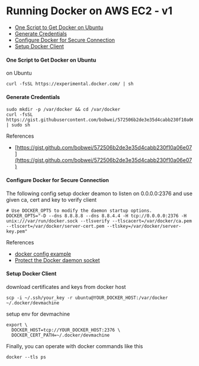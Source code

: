# Running Docker on AWS EC2 - v1

* [One Script to Get Docker on Ubuntu](#one-script-to-get-docker-on-ubuntu)
* [Generate Credentials](#generate-credentials)
* [Configure Docker for Secure Connection](#configure-docker-for-secure-connection)
* [Setup Docker Client](#setup-docker-client)


#### One Script to Get Docker on Ubuntu

on Ubuntu
```
curl -fsSL https://experimental.docker.com/ | sh
```


#### Generate Credentials

```
sudo mkdir -p /var/docker && cd /var/docker
curl -fsSL https://gist.githubusercontent.com/bobwei/572506b2de3e35d4cabb230f10a06e07/raw/1867166dd758f5b191f57d4452be238053051b79/generate_docker_cert.sh | sudo sh
```

References

* [https://gist.github.com/bobwei/572506b2de3e35d4cabb230f10a06e07](https://gist.github.com/bobwei/572506b2de3e35d4cabb230f10a06e07)


#### Configure Docker for Secure Connection

The following config setup docker deamon to listen on 0.0.0.0:2376 and use given ca, cert and key to verify client

```
# Use DOCKER_OPTS to modify the daemon startup options.
DOCKER_OPTS="-D --dns 8.8.8.8 --dns 8.8.4.4 -H tcp://0.0.0.0:2376 -H unix:///var/run/docker.sock --tlsverify --tlscacert=/var/docker/ca.pem --tlscert=/var/docker/server-cert.pem --tlskey=/var/docker/server-key.pem"
```

References

* [docker config example](docker_config)
* [Protect the Docker daemon socket](https://docs.docker.com/engine/security/https/)


#### Setup Docker Client

download certificates and keys from docker host
```
scp -i ~/.ssh/your_key -r ubuntu@YOUR_DOCKER_HOST:/var/docker ~/.docker/devmachine
```

setup env for devmachine
```
export \
  DOCKER_HOST=tcp://YOUR_DOCKER_HOST:2376 \
  DOCKER_CERT_PATH=~/.docker/devmachine
```

Finally, you can operate with docker commands like this
```
docker --tls ps
```

